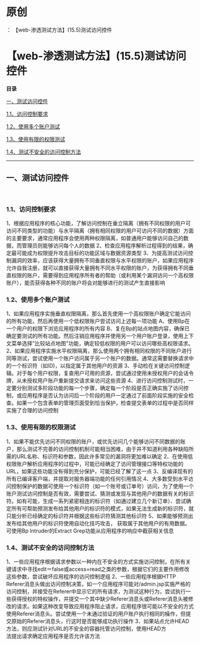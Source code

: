 # 原创
：  【web-渗透测试方法】(15.5)测试访问控件

# 【web-渗透测试方法】(15.5)测试访问控件

**目录**

[一、测试访问控件](#%E4%B8%80%E3%80%81%E6%B5%8B%E8%AF%95%E8%AE%BF%E9%97%AE%E6%8E%A7%E4%BB%B6)

[1.1、访问控制要求](#1.1%E3%80%81%E8%AE%BF%E9%97%AE%E6%8E%A7%E5%88%B6%E8%A6%81%E6%B1%82)

[1.2、使用多个账户测试](#1.2%E3%80%81%E4%BD%BF%E7%94%A8%E5%A4%9A%E4%B8%AA%E8%B4%A6%E6%88%B7%E6%B5%8B%E8%AF%95)

[1.3、使用有限的权限测试](#1.3%E3%80%81%E4%BD%BF%E7%94%A8%E6%9C%89%E9%99%90%E7%9A%84%E6%9D%83%E9%99%90%E6%B5%8B%E8%AF%95)

[1.4、测试不安全的访问控制方法](#1.4%E3%80%81%E6%B5%8B%E8%AF%95%E4%B8%8D%E5%AE%89%E5%85%A8%E7%9A%84%E8%AE%BF%E9%97%AE%E6%8E%A7%E5%88%B6%E6%96%B9%E6%B3%95)

---


## 一、测试访问控件

 

> 
<h3>1.1、访问控制要求</h3>
1、根据应用程序的核心功能，了解访问控制在垂立隔离（拥有不同权限的用户可访问不同类型的功能）与水平隔离（拥有相同权限的用户可访问不同的数据）方面的主要要求，通常应用程序会使用两种权限隔离，如普通用户能够访问自己的数据，而管理员则能够访问每个人的数据
2、检查应用程序解析过程得到的结果，确定最可能成为权限提升攻击目标的功能区域与数据资源类型
3、为提高测试访问控制漏洞的效率，应该获得大量拥有不同垂直权限与水平权限的账户，如果应用程序允许自我注册，就可以直接获得大量拥有不同水平权限的账户，为获得拥有不同垂直权限的账户，需要得到应用程序所有者的帮助（或利用某个漏洞访问一个高权限账户），能否获得各种不同的账户将会对能够进行的测试产生直接影响


> 
<h3>1.2、使用多个账户测试</h3>
1、如果应用程序实施垂直权限隔离，那么首先使用一个高权限账户确定它能访问的所有功能，然后再使用一个低权限账户尝试访问上述每一项功能
A、使用Bp在一个用户的权限下浏览应用程序的所有内容
B、复在Bp的站点地图内容，确保已确定要测试的所有功能。然后注销应用程序并使用另一个用户账户登录，使用上下文菜单选择"比较站点地图"功能，确定较低权限的用户可以访问哪些高权限请求。
2、如果应用程序实施水平权限隔离，那么使用两个拥有相同权限的不同账户进行同等测试，尝试使用一个账户访问属于另一个账户的数据。通常这需要替换请求中的一个标识符（如ID)，以指定属于其他用户的资源
3、手动检在关键访问控制逻辑。对于每个用户权限，复查用户可用的资源，尝试通过使用未授权用户的会话令牌，从未授权用户账户重新提交请求来访问这些资源
4、进行访问控制测试时，一定要分别测试多阶段功能的每一个步骤，确定每一个阶段是否正确实施了访问控制，或应用程序是否认为访问后一个阶段的用户一定通过了前面阶段实施的安全检查。如果一个包含表单的管理页面受到恰当保护，检查提交表单的过程中是否同样实施了合理的访问控制


> 
<h3>1.3、使用有限的权限测试</h3>
1、如果不能优先访问不同权限的账户，或优先访问几个能够访问不同数据的账户，那么测试不完善的访问控制机制可能相当困难，由于并不知道利用各种缺陷所需的URL名称、标识符和参数，因此许多常见的漏洞将更加难以确定
2、在使用低权限账户解析应用程序的过程中，可能已经确定了访问管理接口等特权功能的URL，如果这些功能没有得到充分保护，可能已经了解了这一点
3、反编译现有的所有已编译客户端，并提取对服务器端功能的任何引用情况
4、大多数受到水平访问控制保护的数据可使用一个标识符（如一个账号或订单号）访问，为了使用一个账户测试访问控制是否有效，需要尝试、猜测或发现与其他用户的数据有关的标识符。如有可能，生成一系列紧密相连的标识符（如通过建立几个新订单）、尝试确定所有可帮助预测发布给其他用户的标识符的模式，如果无法生成新的标识符，就只能分析已经确定的标识符并根据这些标识符猜测其他标识符
5、如果能够预测出发布给其他用户的标识符使用自动化技巧攻击， 获取属于其他用户的有用数据。可使用Bp lntruder的Extract Grep功能从应用程序的响应中截获相关信息


> 
<h3>1.4、测试不安全的访问控制方法</h3>
1、一些应用程序根据请求参数以一种内在不安全的方式实施访问控制，在所有关键请求中寻找edit＝false或access=read之类的参数，根据它们的主要作用修改这些参数，尝试破坏应用程序的访问控制逻组
2、一些应用程序根据HTTP Referer消息头做出访问控制决策，如一个应用程序可能对/admin.jsp实施严格的访问控制，并接受在Referer中显示它的所有请求，为测试这种行为，尝试执行一些获得授权的特权操作，并提交一个其中缺少Referer消息头或Referer消息头被修改的请求。如果这种改变导致应用程序阻止请求，应用程序很可能以不安全的方式使用Referer消息头。尝试使用一个未通过验证的用户账户执行相同的橾作，但提交原始的Referer消息头，行这时是否能够成功执行操作
3、如果站点允许HEAD方法，则应测试针对URL的不安全的容器托管访问控制，使用HEAD方<br/> 法提出请求确定应用程序是否允许该方法

